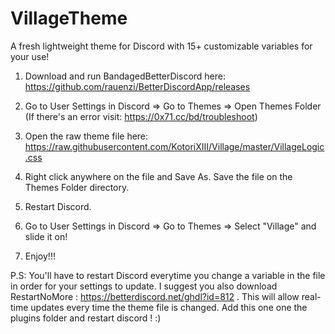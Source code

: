 # VillageTheme
A fresh lightweight theme for Discord with 15+ customizable variables for your use!


1) Download and run BandagedBetterDiscord here: https://github.com/rauenzi/BetterDiscordApp/releases

2) Go to User Settings in Discord => Go to Themes => Open Themes Folder (If there's an error visit: https://0x71.cc/bd/troubleshoot)

3) Open the raw theme file here: https://raw.githubusercontent.com/KotoriXIII/Village/master/VillageLogic.css

4) Right click anywhere on the file and Save As. Save the file on the Themes Folder directory.

5) Restart Discord.

6) Go to User Settings in Discord => Go to Themes => Select "Village" and slide it on!

7) Enjoy!!!

P.S: You'll have to restart Discord everytime you change a variable in the file in order for your settings to update. I suggest you also download RestartNoMore :  https://betterdiscord.net/ghdl?id=812 . This will allow real-time updates every time the theme file is changed. Add this one one the plugins folder and restart discord ! :)
